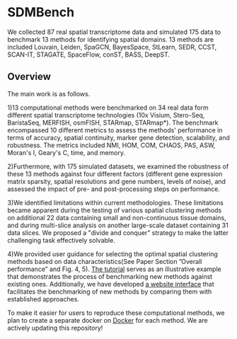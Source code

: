 # SDMBench
We collected 87 real spatial transcriptome data and simulated 175 data to benchmark 13 methods for identifying spatial domains. 13 methods are included Louvain, Leiden, SpaGCN, BayesSpace, StLearn, SEDR, CCST, SCAN-IT, STAGATE, SpaceFlow, conST, BASS, DeepST.

## Overview
The main work is as follows.

1)13 computational methods were benchmarked on 34 real data form different spatial transcriptome technologies (10x Visium, Stero-Seq, BaristaSeq, MERFISH, osmFISH, STARmap, STARmap*). The benchmark encompassed 10 different metrics to assess the methods' performance in terms of accuracy, spatial continuity, marker gene detection, scalability, and robustness. The metrics included NMI, HOM, COM, CHAOS, PAS, ASW, Moran's I, Geary's C, time, and memory.

2)Furthermore, with 175 simulated datasets, we examined the robustness of these 13 methods against four different factors (different gene expression matrix sparsity, spatial resolutions and gene numbers, levels of noise), and assessed the impact of pre- and post-processing steps on performance. 

3)We identified limitations within current methodologies. These limitations became apparent during the testing of various spatial clustering methods on additional 22 data containing small and non-continuous tissue domains, and during multi-slice analysis on another large-scale dataset containing 31 data slices. We proposed a "divide and conquer" strategy to make the latter challenging task effectively solvable.

4)We provided user guidance for selecting the optimal spatial clustering methods based on data characteristics(See Paper Section ”Overall performance” and Fig. 4, 5). [The tutorial](https://github.com/zhaofangyuan98/SDMBench/tree/main/Tutorial) serves as an illustrative example that demonstrates the process of benchmarking new methods against existing ones. Additionally, we have developed [a website interface](http://sdmbench.drai.cn/) that facilitates the benchmarking of new methods by comparing them with established approaches.

To make it easier for users to reproduce these computational methods, we plan to create a separate docker on [Docker](https://github.com/zhaofangyuan98/SDMBench/tree/main/Docker) for each method. We are actively updating this repository! 
